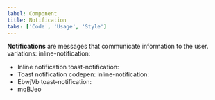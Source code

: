```yaml
---
label: Component
title: Notification
tabs: ['Code', 'Usage', 'Style']
---
```


<page-intro>**Notifications** are messages that communicate information to the user.</page-intro>
variations:
  inline-notification:
  - Inline notification
  toast-notification:
  - Toast notification
codepen:
  inline-notification:
  - EbwjVb
  toast-notification:
  - mqBJeo

<component 
    name="Breadcrumb"
    component="breadcrumb" 
    variation="breadcrumb"
    codepen="eevVxq"
    haslightversion="false"
    hasReactVersion="true"
    hasLightBackground="false"
    >
</component>